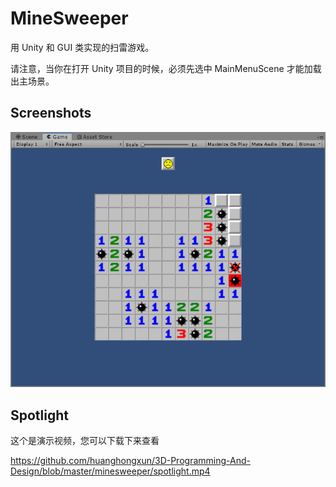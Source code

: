 # MineSweeper
用 Unity 和 GUI 类实现的扫雷游戏。

请注意，当你在打开 Unity 项目的时候，必须先选中 MainMenuScene 才能加载出主场景。

## Screenshots
![1568376916573](Assets/1568376916573.png)

## Spotlight

这个是演示视频，您可以下载下来查看

https://github.com/huanghongxun/3D-Programming-And-Design/blob/master/minesweeper/spotlight.mp4


